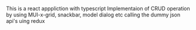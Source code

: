 This is a react apppliction with typescript
Implementaion of CRUD operation by using MUI-x-grid, snackbar, model dialog etc
calling the dummy json api's uing redux
